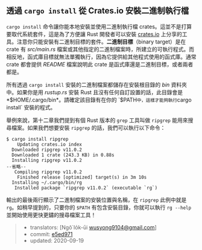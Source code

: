 ## 透過 `cargo install` 從 Crates.io 安裝二進制執行檔

`cargo install` 命令讓你能本地安裝並使用二進制執行檔 crates。這並不是打算要取代系統套件，這是為了方便讓 Rust 開發者可以安裝 [crates.io](https://crates.io/)<!-- ignore --> 上分享的工具。注意你只能安裝有二進制目標的套件。**二進制目標**（binary target）是在 crate 有 *src/main.rs* 檔案或其他指定的二進制檔案時，所建立的可執行程式。而相反地，函式庫目標就無法單獨執行，因為它提供給其他程式使用的函式庫。通常 crate 都會提供 *README* 檔案說明此 crate 是函式庫還是二進制目標，或者兩者都是。

所有透過 `cargo install` 安裝的二進制檔案都儲存在安裝根目錄的 *bin* 資料夾中。如果你是用 *rustup.rs*  安裝 Rust 且沒有任何自訂設置的話，此目錄會是 *$HOME/.cargo/bin*。請確定該目錄有在你的 `$PATH` 中，這樣才能夠執行 `cargo install` 安裝的程式。

舉例來說，第十二章我們提到有個 Rust 版本的 `grep` 工具叫做 `ripgrep` 能用來搜尋檔案。如果我們想要安裝 `ripgrep` 的話，我們可以執行以下命令：

<!-- manual-regeneration
cargo install something you don't have, copy relevant output below
-->

```console
$ cargo install ripgrep
    Updating crates.io index
  Downloaded ripgrep v11.0.2
  Downloaded 1 crate (243.3 KB) in 0.88s
  Installing ripgrep v11.0.2
--省略--
   Compiling ripgrep v11.0.2
    Finished release [optimized] target(s) in 3m 10s
  Installing ~/.cargo/bin/rg
   Installed package `ripgrep v11.0.2` (executable `rg`)
```

輸出的最後兩行顯示了二進制檔案的安裝位置與名稱，在 `ripgrep` 此例中就是 `rg`。如稍早提到的，只要你的 `$PATH` 有包含安裝目錄，你就可以執行 `rg --help` 並開始使用更快更鏽的搜尋檔案工具！

> - translators: [Ngô͘ Io̍k-ūi <wusyong9104@gmail.com>]
> - commit: [e5ed971](https://github.com/rust-lang/book/blob/e5ed97128302d5fa45dbac0e64426bc7649a558c/src/ch14-04-installing-binaries.md)
> - updated: 2020-09-19
